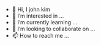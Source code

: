 - 👋 Hi, I john kim
- 👀 I’m interested in ...
- 🌱 I’m currently learning ...
- 💞️ I’m looking to collaborate on ...
- 📫 How to reach me ...



<!---
john kim a ✨ special ✨ repository because its `README.md` (this file) appears on your GitHub profile.
You can click the Preview link to take a look at your changes.
--->
